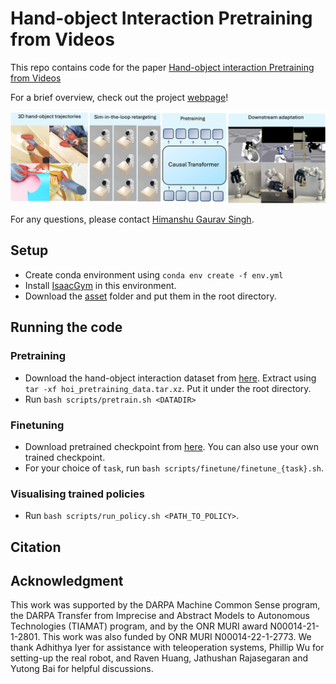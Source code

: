 # Hand-object Interaction Pretraining from Videos

This repo contains code for the paper [Hand-object interaction Pretraining from Videos](https://hgaurav2k.github.io/manuscript.pdf)

<!-- Published in the International Conference of Computer Vision and Pattern Recognition (CVPR) 2019. -->

For a brief overview, check out the project [webpage](https://hgaurav2k.github.io/hop)!

<img src='imgs/approach.png'>


For any questions, please contact [Himanshu Gaurav Singh](https://hgaurav2k.github.io/).


## Setup

* Create conda environment using `conda env create -f env.yml`
* Install [IsaacGym](https://developer.nvidia.com/isaac-gym) in this environment. 
* Download the [asset](https://drive.google.com/drive/folders/1BE3lg8k1kssGxojtL0OkQLscSAkbpNzS?usp=sharing) folder and put them in the root directory.  

## Running the code

### Pretraining


* Download the hand-object interaction dataset from [here](https://drive.google.com/file/d/12-xghxt0rf_0xDo5SMdrRBnNr7LWJ02Y/view?usp=drive_link). Extract using `tar -xf hoi_pretraining_data.tar.xz`. Put it under the root directory. 
* Run `bash scripts/pretrain.sh <DATADIR>`

### Finetuning 


* Download pretrained checkpoint from [here](https://drive.google.com/file/d/10zYrzPK8T-1zB8dqB5o2MfK_iF0Uda_f/view?usp=sharing). You can also use your own trained checkpoint. 
* For your choice of `task`, run `bash scripts/finetune/finetune_{task}.sh`.
<!-- 
 -->


### Visualising trained policies 

* Run `bash scripts/run_policy.sh <PATH_TO_POLICY>`.


## Citation 


## Acknowledgment
This work was supported by the DARPA Machine Common Sense program, the DARPA Transfer from Imprecise and Abstract Models to Autonomous Technologies (TIAMAT) program, and by the ONR MURI award N00014-21-1-2801. This work was also funded by ONR MURI N00014-22-1-2773. We thank Adhithya Iyer for assistance with teleoperation systems, Phillip Wu for setting-up the real robot, and Raven Huang, Jathushan Rajasegaran and Yutong Bai for helpful discussions.
